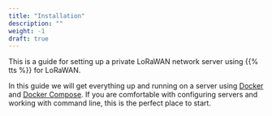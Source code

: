 ```yaml
---
title: "Installation"
description: ""
weight: -1
draft: true
---
```


This is a guide for setting up a private LoRaWAN network server using {{% tts %}} for LoRaWAN.

In this guide we will get everything up and running on a server using [Docker](https://docs.docker.com/engine/) and [Docker Compose](https://docs.docker.com/compose/). If you are comfortable with configuring servers and working with command line, this is the perfect place to start.
